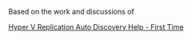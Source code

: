 Based on the work and discussions of

<a href="https://www.zabbix.com/forum/zabbix-help/468172-hyper-v-replication-auto-discovery-help-first-time?__cf_chl_tk=YkMrIObVQpv1vshMuPeYZElhnSsFPjUsL.k3EEnsN6U-1732963932-1.0.1.1-kVe_cyqarKS9bGf.XOKuoSRe4rBxqS6KS4Zuq1fXjB8">Hyper V Replication Auto Discovery Help - First Time</a>

